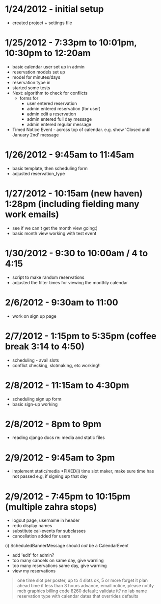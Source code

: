 # 1/24/2012 - initial setup
* created project + settings file

# 1/25/2012 - 7:33pm to 10:01pm, 10:30pm to 12:20am
* basic calendar user set up in admin 
* reservation models set up
* model for minutes/days
* reservation type in
* started some tests
* Next: algorithm to check for conflicts
	* forms for
		* user entered reservation
		* admin entered reservation (for user)
		* admin edit a reservation
		* admin entered full day message
		* admin entered regular message
* Timed Notice Event - across top of calendar.  e.g. show 'Closed until January 2nd' message

# 1/26/2012 - 9:45am to 11:45am
* basic template, then scheduling form
* adjusted reservation_type

# 1/27/2012 - 10:15am (new haven) 1:28pm	(including fielding many work emails)
* see if we can't get the month view going:)
* basic month view working with test event

# 1/30/2012 - 9:30 to 10:00am / 4 to 4:15
* script to make random reservations
* adjusted the filter times for viewing the monthly calendar

# 2/6/2012 - 9:30am to 11:00
* work on sign up page

# 2/7/2012 - 1:15pm to 5:35pm (coffee break 3:14 to 4:50)
* scheduling - avail slots
* conflict checking, slotmaking, etc working!!

# 2/8/2012 - 11:15am to 4:30pm
* scheduling sign up form
* basic sign-up working

# 2/8/2012 - 8pm to 9pm
* reading django docs re: media and static files

# 2/9/2012 - 9:45am to 3pm
* implement static/media
*FIXED(i) time slot maker, make sure time has not passed e.g, if signing up that day

# 2/9/2012 - 7:45pm to 10:15pm (multiple zahra stops)
* logout page, username in header
* redo display names
* substitute cal-events for subclasses
* cancellation added for users

(i) ScheduledBannerMessage should *not* be a CalendarEvent
* add 'edit' for admin?
* too many cancels on same day, give warning
* too many reservations same day, give warning
* view my reservations



> one time slot per poster, up to 4 slots ok, 5 or more forget it
> plan ahead time 
> if less than 3 hours advance, email notice, please notify mcb graphics
> billing code 8260 default; validate it?
> no lab name
> reservation type with calendar dates that overrides defaults

